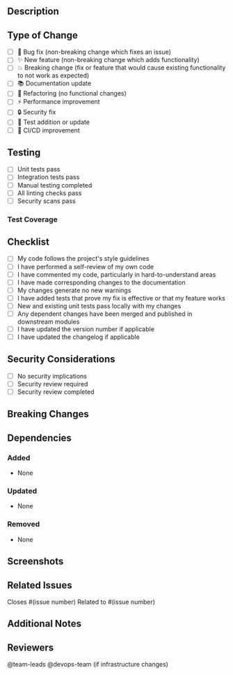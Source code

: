 ## Description

<!-- Provide a brief description of the changes made in this PR -->

## Type of Change

<!-- Mark the appropriate option(s) with [x] -->

- [ ] 🐛 Bug fix (non-breaking change which fixes an issue)
- [ ] ✨ New feature (non-breaking change which adds functionality)
- [ ] 💥 Breaking change (fix or feature that would cause existing functionality to not work as expected)
- [ ] 📚 Documentation update
- [ ] 🔧 Refactoring (no functional changes)
- [ ] ⚡ Performance improvement
- [ ] 🔒 Security fix
- [ ] 🧪 Test addition or update
- [ ] 🚀 CI/CD improvement

## Testing

<!-- Describe the tests you ran to verify your changes -->

- [ ] Unit tests pass
- [ ] Integration tests pass
- [ ] Manual testing completed
- [ ] All linting checks pass
- [ ] Security scans pass

### Test Coverage

<!-- If applicable, mention any test coverage changes -->

## Checklist

<!-- Mark the appropriate option(s) with [x] -->

- [ ] My code follows the project's style guidelines
- [ ] I have performed a self-review of my own code
- [ ] I have commented my code, particularly in hard-to-understand areas
- [ ] I have made corresponding changes to the documentation
- [ ] My changes generate no new warnings
- [ ] I have added tests that prove my fix is effective or that my feature works
- [ ] New and existing unit tests pass locally with my changes
- [ ] Any dependent changes have been merged and published in downstream modules
- [ ] I have updated the version number if applicable
- [ ] I have updated the changelog if applicable

## Security Considerations

<!-- Describe any security implications of this change -->

- [ ] No security implications
- [ ] Security review required
- [ ] Security review completed

## Breaking Changes

<!-- If this PR includes breaking changes, describe them here -->

## Dependencies

<!-- List any new dependencies added or existing ones updated -->

### Added
- None

### Updated
- None

### Removed
- None

## Screenshots

<!-- If applicable, add screenshots to help explain your changes -->

## Related Issues

<!-- Link to any related issues -->

Closes #(issue number)
Related to #(issue number)

## Additional Notes

<!-- Add any other context about the pull request here -->

## Reviewers

<!-- Tag relevant reviewers -->

@team-leads
@devops-team (if infrastructure changes)
